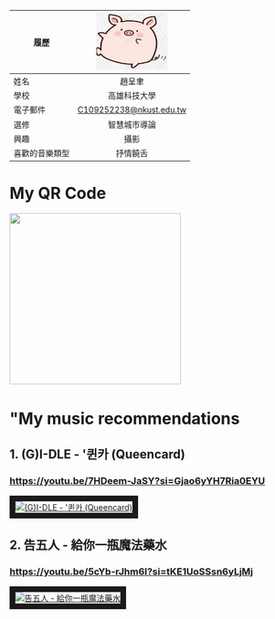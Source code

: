 |      履歷       |<img src="https://github.com/mantou1030/C109252238/blob/main/001.JPG" width=125 height=100/>|
| ----------------|:-----------------------------:|
|      姓名       |      趙呈聿                     |
|      學校       |     高雄科技大學                    |
|    電子郵件     |  C109252238@nkust.edu.tw        |
|      選修       |     智慧城市導論                    |
|      興趣       |         攝影                           |
|   喜歡的音樂類型    | 抒情饒舌                       |

# My QR Code
<img src="https://s05.calm9.com/qrcode/2024-04/WDMQFEIIM0.png" width=300 height=300/>


# "My music recommendations

## 1. (G)I-DLE - '퀸카 (Queencard) <br>
### https://youtu.be/7HDeem-JaSY?si=Gjao6yYH7Ria0EYU

<a href="https://youtu.be/7HDeem-JaSY?si=Gjao6yYH7Ria0EYU" target="_blank"><img src="http://img.youtube.com/vi/Gjao6yYH7Ria0EYU/0.jpg"
alt="(G)I-DLE - '퀸카 (Queencard)" width="400" height="250" border="10" /></a>


## 2. 告五人 - 給你一瓶魔法藥水 <br>
### https://youtu.be/5cYb-rJhm6I?si=tKE1UoSSsn6yLjMj

<a href="https://youtu.be/5cYb-rJhm6I?si=tKE1UoSSsn6yLjMj" target="_blank"><img src="http://img.youtube.com/vi/tKE1UoSSsn6yLjMj/0.jpg"
alt="告五人 - 給你一瓶魔法藥水" width="400" height="250" border="10" /></a>









